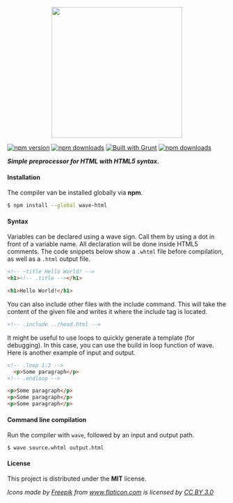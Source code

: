 <p align="center"><img src="http://i.imgur.com/5RXgn8L.png" height="300" /></p>

[![npm version](https://img.shields.io/npm/v/wave-html.svg)](https://www.npmjs.com/package/wave-html)
[![npm downloads](https://img.shields.io/npm/dt/wave-html.svg)](https://www.npmjs.com/package/wave-html)
[![Built with Grunt](https://img.shields.io/badge/Built%20with-Grunt-orange.svg)](http://gruntjs.com/)
[![npm downloads](https://img.shields.io/npm/l/wave-html.svg)](https://www.npmjs.com/package/wave-html)

***Simple preprocessor for HTML with HTML5 syntax.***

#### Installation

The compiler van be installed globally via **npm**.

```bash
$ npm install --global wave-html
```

#### Syntax

Variables can be declared using a wave sign. Call them by using a dot in front of a variable name. All declaration will be done inside HTML5 comments. The code snippets below show a `.whtml` file before compilation, as well as a `.html` output file.

```html
<!-- ~title Hello World! -->
<h1><!-- .title --></h1>
```

```html
<h1>Hello World!</h1>
```

You can also include other files with the include command. This will take the content of the given file and writes it where the include tag is located.

```html
<!-- .include ../head.html -->
```

It might be useful to use loops to quickly generate a template (for debugging). In this case, you can use the build in loop function of wave. Here is another example of input and output.

```html
<!-- .loop 1:3 -->
  <p>Some paragraph</p>
<!-- .endloop -->
```

```html
<p>Some paragraph</p>
<p>Some paragraph</p>
<p>Some paragraph</p>
```

#### Command line compilation

Run the compiler with `wave`, followed by an input and output path.

```
$ wave source.whtml output.html
```

#### License

This project is distributed under the **MIT** license.

*Icons made by <a href="http://www.freepik.com" title="Freepik">Freepik</a> from <a href="http://www.flaticon.com" title="Flaticon">www.flaticon.com</a>             is licensed by <a href="http://creativecommons.org/licenses/by/3.0/" title="Creative Commons BY 3.0">CC BY 3.0</a>*
